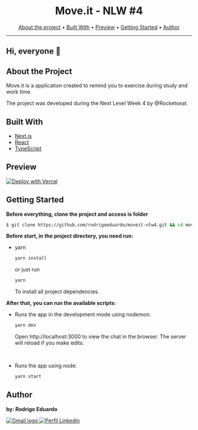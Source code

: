 <h1 align="center">Move.it - NLW #4</h1>

<p align="center">
 <a href="#about-the-project">About the project</a> •
 <a href="#built-with">Built With</a> • 
 <a href="#preview">Preview</a> • 
 <a href="#getting-started">Getting Started</a> • 
 <a href="#author">Author</a>
</p>

<hr />

## Hi, everyone 👋

## About the Project

Move.it is a application created to remind you to exercise during study and work time.

The project was developed during the Next Level Week 4 by @Rocketseat.

## Built With

- [Next.js](https://nextjs.org/)
- [React](https://reactjs.org)
- [TypeScript](https://www.typescriptlang.org/)

## Preview

[![Deploy with Vercel](https://vercel.com/button)](https://moveit-nlw4-steel.vercel.app/)

## Getting Started

**Before everything, clone the project and access is folder**

  ```sh
  $ git clone https://github.com/rodrigoeduardo/moveit-nlw4.git && cd moveit-nlw4
  ```

**Before start, in the project directory, you need run:**

- yarn

  ```sh
  yarn install
  ```

  or just run

  ```sh
  yarn
  ```

  To install all project dependencies.

**After that, you can run the available scripts:**

- Runs the app in the development mode using nodemon:

  ```sh
  yarn dev
  ```

  Open http://localhost:3000 to view the chat in the browser.
  The server will reload if you make edits.

  <br>

- Runs the app using node:

  ```sh
  yarn start
  ```

## Author

**by: Rodrigo Eduardo**

<a href="mailto:rodrigoow99@hotmail.com">
  <img alt="Gmail logo" src="https://img.shields.io/badge/Gmail-D14836?style=for-the-badge&logo=gmail&logoColor=white">
</a>
<a href="https://www.linkedin.com/in/rodrigoedb">
  <img alt="Perfil Linkedin" src="https://img.shields.io/badge/LinkedIn-0077B5?style=for-the-badge&logo=linkedin&logoColor=white">
</a>